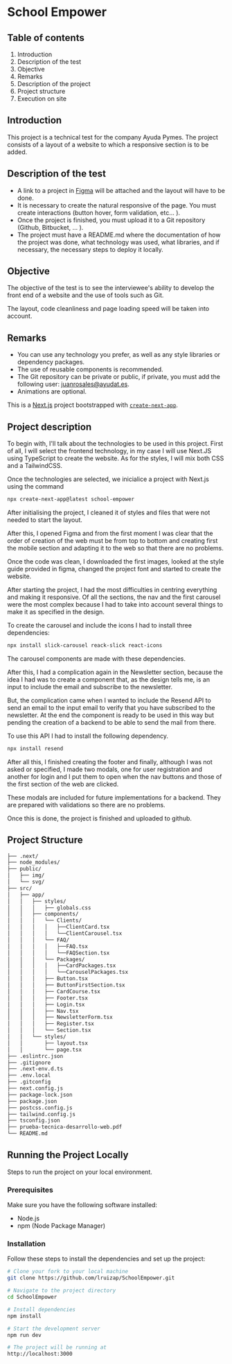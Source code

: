 # School Empower

## Table of contents

  1. Introduction
  2. Description of the test
  3. Objective
  4. Remarks
  5. Description of the project
  6. Project structure
  7. Execution on site

## Introduction

This project is a technical test for the company Ayuda Pymes.
The project consists of a layout of a website to which a responsive section is to be added.

## Description of the test

* A link to a project in [Figma](https://www.figma.com/design/hMBsXjE95HWmioEpN22cqP/School-Empower---simple%C2%A0website-template%C2%A0for-beginners-for-school-(Community)?node-id=69-5241) will be attached and the layout will have to be done.
* It is necessary to create the natural responsive of the page.
You must create interactions (button hover, form validation, etc... ).
* Once the project is finished, you must upload it to a Git repository (Github, Bitbucket, ... ).
* The project must have a README.md where the documentation of how the project was done, what technology was used, what libraries, and if necessary, the necessary steps to deploy it locally.

## Objective

The objective of the test is to see the interviewee's ability to develop the front end of a website and the use of tools such as Git.

The layout, code cleanliness and page loading speed will be taken into account.

## Remarks

* You can use any technology you prefer, as well as any style libraries or dependency packages.
* The use of reusable components is recommended.
* The Git repository can be private or public, if private, you must add the following user: <juanrosales@ayudat.es>.
* Animations are optional.

This is a [Next.js](https://nextjs.org/) project bootstrapped with [`create-next-app`](https://github.com/vercel/next.js/tree/canary/packages/create-next-app).

## Project description

To begin with, I'll talk about the technologies to be used in this project.
First of all, I will select the frontend technology, in my case I will use Next.JS using TypeScript to create the website.
As for the styles, I will mix both CSS and a TailwindCSS.

Once the technologies are selected, we inicialice a project with Next.js using the command

```bash
npx create-next-app@latest school-empower
```

After initialising the project, I cleaned it of styles and files that were not needed to start the layout.

After this, I opened Figma and from the first moment I was clear that the order of creation of the web must be from top to bottom and creating first the mobile section and adapting it to the web so that there are no problems.

Once the code was clean, I downloaded the first images, looked at the style guide provided in figma, changed the project font and started to create the website.

After starting the project, I had the most difficulties in centring everything and making it responsive. Of all the sections, the nav and the first carousel were the most complex because I had to take into account several things to make it as specified in the design.

To create the carousel and include the icons I had to install three dependencies:

```bash
npx install slick-carousel reack-slick react-icons
```

The carousel components are made with these dependencies.

After this, I had a complication again in the Newsletter section, because the idea I had was to create a component that, as the design tells me, is an input to include the email and subscribe to the newsletter.

But, the complication came when I wanted to include the Resend API to send an email to the input email to verify that you have subscribed to the newsletter.
At the end the component is ready to be used in this way but pending the creation of a backend to be able to send the mail from there.

To use this API I had to install the following dependency.

```bash
npx install resend
```

After all this, I finished creating the footer and finally, although I was not asked or specified, I made two modals, one for user registration and another for login and I put them to open when the nav buttons and those of the first section of the web are clicked.

These modals are included for future implementations for a backend. They are prepared with validations so there are no problems.

Once this is done, the project is finished and uploaded to github.

## Project Structure

```markdown
├── .next/
├── node_modules/
├── public/
│   ├── img/
│   └── svg/
├── src/
│   ├── app/
│   │   ├── styles/
│   │   │   ├── globals.css
│   │   ├── components/
│   │   │   └── Clients/
│   │   │   │   ├──ClientCard.tsx
│   │   │   │   └──ClientCarousel.tsx
│   │   │   └── FAQ/
│   │   │   │   ├──FAQ.tsx
│   │   │   │   └──FAQSection.tsx
│   │   │   └── Packages/
│   │   │   │   ├──CardPackages.tsx
│   │   │   │   └──CarouselPackages.tsx
│   │   │   ├── Button.tsx
│   │   │   ├── ButtonFirstSection.tsx
│   │   │   ├── CardCourse.tsx
│   │   │   ├── Footer.tsx
│   │   │   ├── Login.tsx
│   │   │   ├── Nav.tsx
│   │   │   ├── NewsletterForm.tsx
│   │   │   ├── Register.tsx
│   │   │   └── Section.tsx
│   │   └── styles/
│   │       ├── layout.tsx
│   │       └── page.tsx
├── .eslintrc.json
├── .gitignore
├── .next-env.d.ts
├── .env.local
├── .gitconfig
├── next.config.js
├── package-lock.json
├── package.json
├── postcss.config.js
├── tailwind.config.js
├── tsconfig.json
├── prueba-tecnica-desarrollo-web.pdf
└── README.md
```

## Running the Project Locally

Steps to run the project on your local environment.

### Prerequisites

Make sure you have the following software installed:

* Node.js
* npm (Node Package Manager)

### Installation

Follow these steps to install the dependencies and set up the project:

```bash
# Clone your fork to your local machine
git clone https://github.com/lruizap/SchoolEmpower.git

# Navigate to the project directory
cd SchoolEmpower

# Install dependencies
npm install

# Start the development server
npm run dev

# The project will be running at
http://localhost:3000
